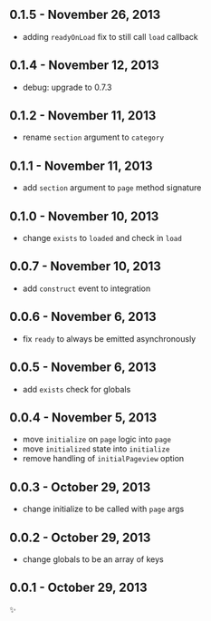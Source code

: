 0.1.5 - November 26, 2013
-------------------------
* adding `readyOnLoad` fix to still call `load` callback

0.1.4 - November 12, 2013
-------------------------
* debug: upgrade to 0.7.3

0.1.2 - November 11, 2013
-------------------------
* rename `section` argument to `category`

0.1.1 - November 11, 2013
-------------------------
* add `section` argument to `page` method signature

0.1.0 - November 10, 2013
-------------------------
* change `exists` to `loaded` and check in `load`

0.0.7 - November 10, 2013
-------------------------
* add `construct` event to integration

0.0.6 - November 6, 2013
------------------------
* fix `ready` to always be emitted asynchronously

0.0.5 - November 6, 2013
------------------------
* add `exists` check for globals

0.0.4 - November 5, 2013
------------------------
* move `initialize` on `page` logic into `page`
* move `initialized` state into `initialize`
* remove handling of `initialPageview` option

0.0.3 - October 29, 2013
------------------------
* change initialize to be called with `page` args

0.0.2 - October 29, 2013
------------------------
* change globals to be an array of keys

0.0.1 - October 29, 2013
------------------------
:sparkles:
